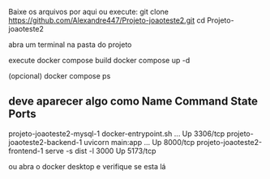 
Baixe os arquivos por aqui 
ou execute:
git clone https://github.com/Alexandre447/Projeto-joaoteste2.git
cd Projeto-joaoteste2

abra um terminal na pasta do projeto

execute 
docker compose build
docker compose up -d

(opcional)
docker compose ps

deve aparecer algo como
Name                           Command                  State   Ports
-------------------------------------------------------------------------------------------------
projeto-joaoteste2-mysql-1    docker-entrypoint.sh ... Up      3306/tcp
projeto-joaoteste2-backend-1  uvicorn main:app ...    Up      8000/tcp
projeto-joaoteste2-frontend-1 serve -s dist -l 3000   Up      5173/tcp

ou 
abra o docker desktop e verifique se esta lá
